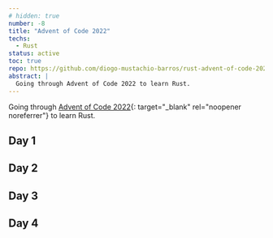 ```yaml
---
# hidden: true
number: -8
title: "Advent of Code 2022"
techs: 
  - Rust
status: active
toc: true
repo: https://github.com/diogo-mustachio-barros/rust-advent-of-code-2022
abstract: |
  Going through Advent of Code 2022 to learn Rust.
---
```


Going through [Advent of Code 2022](advent-of-code){: target="_blank" rel="noopener noreferrer"}
  to learn Rust.

## Day 1
## Day 2
## Day 3
## Day 4
 

[advent-of-code]: https://adventofcode.com/2022
